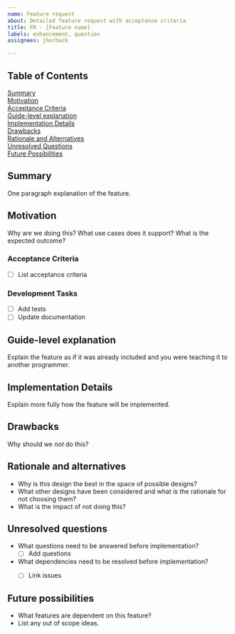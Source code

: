```yaml
---
name: Feature request
about: Detailed feature request with acceptance criteria
title: FR - [Feature name]
labels: enhancement, question
assignees: jhorback

---
```


## Table of Contents
[Summary](#summary) \
[Motivation](#motivation) \
[Acceptance Criteria](#acceptance-criteria) \
[Guide-level explanation](#guide-level-explanation) \
[Implementation Details](#implementation-details) \
[Drawbacks](#drawbacks) \
[Rationale and Alternatives](#rationale-and-alternatives) \
[Unresolved Questions](#unresolved-questions) \
[Future Possibilities](#future-possibilities)


## Summary
[summary]: #summary

One paragraph explanation of the feature.


## Motivation
[motivation]: #motivation

Why are we doing this? What use cases does it support? What is the expected outcome?

### Acceptance Criteria
[acceptance-criteria]: #acceptance-criteria
 - [ ] List acceptance criteria

### Development Tasks
- [ ] Add tests
- [ ] Update documentation

## Guide-level explanation
[guide-level-explanation]: #guide-level-explanation

Explain the feature as if it was already included and you were teaching it to another programmer.


## Implementation Details
[implementation-details]: #implementation-details

Explain more fully how the feature will be implemented.


## Drawbacks
[drawbacks]: #drawbacks

Why should we *not* do this?


## Rationale and alternatives
[rationale-and-alternatives]: #rationale-and-alternatives

- Why is this design the best in the space of possible designs?
- What other designs have been considered and what is the rationale for not choosing them?
- What is the impact of not doing this?


## Unresolved questions
[unresolved-questions]: #unresolved-questions

- What questions need to be answered before implementation?
  - [ ] Add questions
- What dependencies need to be resolved before implementation?
  - [ ] Link issues


## Future possibilities
[future-possibilities]: #future-possibilities

- What features are dependent on this feature?
- List any out of scope ideas.
